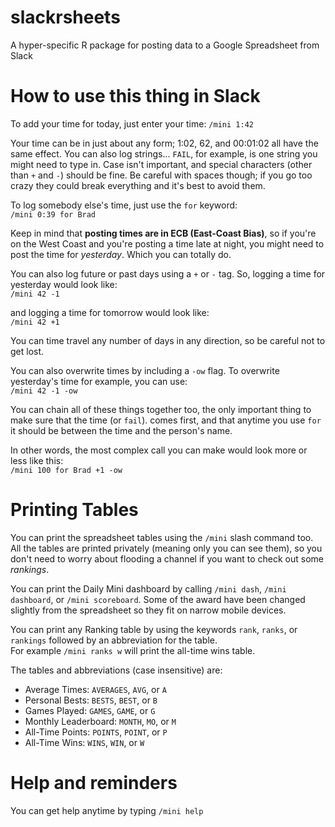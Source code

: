 # slackrsheets
A hyper-specific R package for posting data to a Google Spreadsheet from Slack

# How to use this thing in Slack
To add your time for today, just enter your time: `/mini 1:42`

Your time can be in just about any form; 1:02, 62, and 00:01:02 all have the same effect. You can also log strings... `FAIL`, for example, is one string you might need to type in. Case isn't important, and special characters (other than `+` and `-`) should be fine. Be careful with spaces though; if you go too crazy they could break everything and it's best to avoid them.

To log somebody else's time, just use the `for` keyword:  
`/mini 0:39 for Brad`

Keep in mind that **posting times are in ECB (East-Coast Bias)**, so if you're on the West Coast and you're posting a time late at night, you might need to post the time for *yesterday*. Which you can totally do.

You can also log future or past days using a `+` or `-` tag. So, logging a time for yesterday would look like:  
`/mini 42 -1`

and logging a time for tomorrow would look like:  
`/mini 42 +1`

You can time travel any number of days in any direction, so be careful not to get lost.

You can also overwrite times by including a `-ow` flag. To overwrite yesterday's time for example, you can use:  
`/mini 42 -1 -ow`

You can chain all of these things together too, the only important thing to make sure that the time (or `fail`). comes first, and that anytime you use `for` it should be between the time and the person's name.

In other words, the most complex call you can make would look more or less like this:  
`/mini 100 for Brad +1 -ow`

# Printing Tables
You can print the spreadsheet tables using the `/mini` slash command too. All the tables are printed privately (meaning only you can see them), so you don't need to worry about flooding a channel if you want to check out some _rankings_.

You can print the Daily Mini dashboard by calling `/mini dash`,  `/mini dashboard`, or `/mini scoreboard`. Some of the award have been changed slightly from the spreadsheet so they fit on narrow mobile devices.

You can print any Ranking table by using the keywords `rank`, `ranks`, or `rankings` followed by an abbreviation for the table.  
For example `/mini ranks w` will print the all-time wins table.

The tables and abbreviations (case insensitive) are:
- Average Times: `AVERAGES`, `AVG`, or `A`
- Personal Bests: `BESTS`, `BEST`, or `B`
- Games Played: `GAMES`, `GAME`, or `G`
- Monthly Leaderboard: `MONTH`, `MO`, or `M`
- All-Time Points: `POINTS`, `POINT`, or `P`
- All-Time Wins: `WINS`, `WIN`, or `W`

# Help and reminders
You can get help anytime by typing `/mini help`
